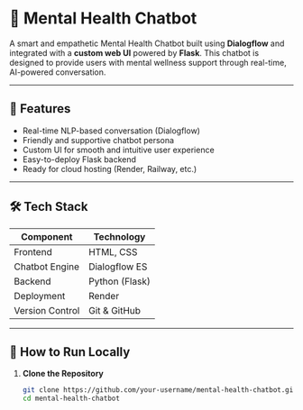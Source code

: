 # 🧠 Mental Health Chatbot

A smart and empathetic Mental Health Chatbot built using **Dialogflow** and integrated with a **custom web UI** powered by **Flask**. This chatbot is designed to provide users with mental wellness support through real-time, AI-powered conversation.

---

## 🌟 Features

- Real-time NLP-based conversation (Dialogflow)
- Friendly and supportive chatbot persona
- Custom UI for smooth and intuitive user experience
- Easy-to-deploy Flask backend
- Ready for cloud hosting (Render, Railway, etc.)

---

## 🛠️ Tech Stack

| Component        | Technology              |
|------------------|--------------------------|
| Frontend         | HTML, CSS                |
| Chatbot Engine   | Dialogflow ES            |
| Backend          | Python (Flask)           |
| Deployment       | Render                   |
| Version Control  | Git & GitHub             |

---

## 🚀 How to Run Locally

1. **Clone the Repository**
   ```bash
   git clone https://github.com/your-username/mental-health-chatbot.git
   cd mental-health-chatbot
